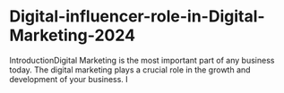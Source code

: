# Digital-influencer-role-in-Digital-Marketing-2024
IntroductionDigital Marketing is the most important part of any business today. The digital marketing plays a crucial role in the growth and development of your business. I
